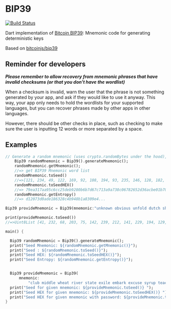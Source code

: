 # BIP39

[![Build Status](https://github.com/InvertedX/bip39/workflows/Dart%20CI/badge.svg)](https://github.com/InvertedX/bip39/actions)

Dart implementation of [Bitcoin BIP39](https://github.com/bitcoin/bips/blob/master/bip-0039.mediawiki): Mnemonic code for generating deterministic keys

Based on [bitcoinjs/bip39](https://github.com/bitcoinjs/bip39)

## Reminder for developers

***Please remember to allow recovery from mnemonic phrases that have invalid checksums (or that you don't have the wordlist)***

When a checksum is invalid, warn the user that the phrase is not something generated by your app, and ask if they would like to use it anyway. This way, your app only needs to hold the wordlists for your supported languages, but you can recover phrases made by other apps in other languages.

However, there should be other checks in place, such as checking to make sure the user is inputting 12 words or more separated by a space.


## Examples
``` dart
// Generate a random mnemonic (uses crypto.randomBytes under the hood), defaults to 128-bits of entropy
    Bip39 randomMnemonic = Bip39().generateMnemonic();
    randomMnemonic.getMnemonic();
    //=> get BIP39 Mnemonic word list
    randomMnemonic.toSeed()
    //=>[121, 234, 49, 122, 169, 92, 108, 194, 93, 235, 146, 128, 182, 183, 214, 124, 113...
    randomMnemonic.toSeedHEX()
    //=> 79ea317aa95c6cc25deb9280b6b7d67c713a9a738c06782652d36acbe01b70b788ff7f2...
    randomMnemonic.getEntropy()
    //=> d12073d0ade186328c4b948b1a8309e4...

Bip39 provideMnemonic = Bip39(mnemonic:"unknown obvious unfold dutch shell state brisk benefit must rubber labor person");

print(provideMnemonic.toSeed())
//=>Uint8List [41, 232, 68, 203, 75, 142, 239, 212, 141, 229, 194, 129, 127....

``` 

```dart
main() {

  Bip39 randomMnemonic = Bip39().generateMnemonic();
  print("Seed Mnemonic: ${randomMnemonic.getMnemonic()}");
  print("Seed : ${randomMnemonic.toSeed()}");
  print("Seed HEX: ${randomMnemonic.toSeedHEX()}");
  print("Seed Entropy: ${randomMnemonic.getEntropy()}");


  Bip39 provideMnemonic = Bip39(
      mnemonic:
          "club middle wheat river state exile embark excuse syrup teach trap fruit");
  print("Seed for given mnemonic: ${provideMnemonic.toSeed()} ");
  print("Seed HEX for given mnemonic: ${provideMnemonic.toSeedHEX()} ");
  print("Seed HEX for given mnemonic with password: ${provideMnemonic.toSeedHEX(passPhrase: "qwerty")} ");
}
```
